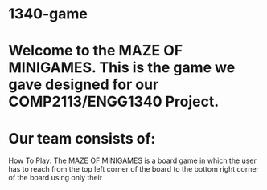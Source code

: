 # 1340-game

# Welcome to the MAZE OF MINIGAMES. This is the game we gave designed for our COMP2113/ENGG1340 Project.

# Our team consists of:


How To Play:
The MAZE OF MINIGAMES is a board game in which the user has to reach from the top left corner of the board to the bottom right corner of the board using only their 
